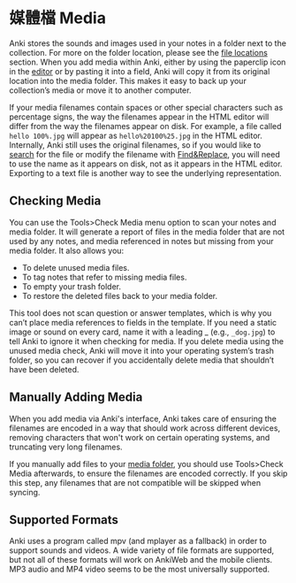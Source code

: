 # 媒體檔 Media

Anki stores the sounds and images used in your notes in a folder next to
the collection. For more on the folder location, please see the [file locations](files.md#檔案位置-file-locations) section. When you add media within Anki, either by
using the paperclip icon in the [editor](editing.md) or by pasting it into
a field, Anki will copy it from its original location into the media
folder. This makes it easy to back up your collection’s media or move it
to another computer.

If your media filenames contain spaces or other special characters such
as percentage signs, the way the filenames appear in the HTML editor will
differ from the way the filenames appear on disk. For example, a file called
`hello 100%.jpg` will appear as `hello%20100%25.jpg` in the HTML editor.
Internally, Anki still uses the original filenames, so if you would like to
[search](searching.md) for the file or modify the filename with [Find&Replace](browsing.md#find-and-replace), you will
need to use the name as it appears on disk, not as it appears in the
HTML editor. Exporting to a text file is another way to see the underlying
representation.

## Checking Media

You can use the Tools&gt;Check Media menu option to scan your notes and
media folder. It will generate a report of files in the media folder
that are not used by any notes, and media referenced in notes but
missing from your media folder. It also allows you:

- To delete unused media files.
- To tag notes that refer to missing media files.
- To empty your trash folder.
- To restore the deleted files back to your media folder.

This tool does not scan question or answer
templates, which is why you can’t place media references to fields in
the template. If you need a static image or sound on every card, name it
with a leading \_ (e.g., `_dog.jpg`) to tell Anki to ignore it when
checking for media. If you delete media using the unused media check,
Anki will move it into your operating system’s trash folder, so you can
recover if you accidentally delete media that shouldn’t have been
deleted.

## Manually Adding Media

When you add media via Anki's interface, Anki takes care of ensuring the
filenames are encoded in a way that should work across different devices,
removing characters that won't work on certain operating systems,
and truncating very long filenames.

If you manually add files to your [media folder](files.md#檔案位置-file-locations),
you should use Tools&gt;Check Media afterwards, to ensure the filenames are
encoded correctly. If you skip this step, any filenames that are not compatible
will be skipped when syncing.

## Supported Formats

Anki uses a program called mpv (and mplayer as a fallback) in order to support
sounds and videos. A wide variety of file formats are supported, but not all of
these formats will work on AnkiWeb and the mobile clients. MP3 audio and
MP4 video seems to be the most universally supported.
